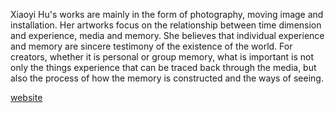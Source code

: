 
Xiaoyi Hu's works are mainly in the form of photography, moving image and installation. Her artworks focus on the relationship between time dimension and experience, media and memory. She believes that individual experience and memory are sincere testimony of the existence of the world. For creators, whether it is personal or group memory, what is important is not only the things experience that can be traced back through the media, but also the process of how the memory is constructed and the ways of seeing.

[website](huxiaoyi.me)